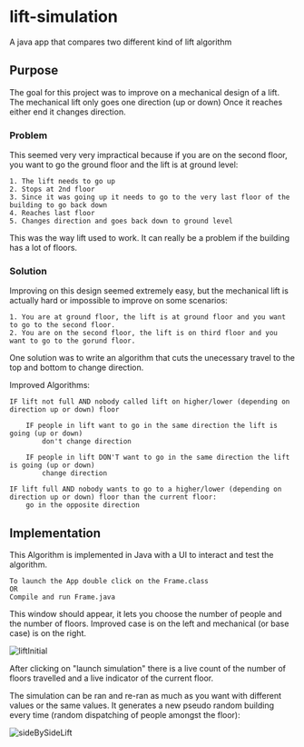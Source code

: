 # lift-simulation
A java app that compares two different kind of lift algorithm

## Purpose

The goal for this project was to improve on a mechanical design of a lift. The mechanical lift only goes one direction (up or down) 
Once it reaches either end it changes direction.

### Problem

This seemed very very impractical because if you are on the second floor, you want to go the ground floor and the lift is at ground level:

    1. The lift needs to go up 
    2. Stops at 2nd floor 
    3. Since it was going up it needs to go to the very last floor of the building to go back down
    4. Reaches last floor
    5. Changes direction and goes back down to ground level
    
This was the way lift used to work. It can really be a problem if the building has a lot of floors.

### Solution

Improving on this design seemed extremely easy, but the mechanical lift is actually hard or impossible to improve on some scenarios:
    
    1. You are at ground floor, the lift is at ground floor and you want to go to the second floor.
    2. You are on the second floor, the lift is on third floor and you want to go to the gorund floor.

One solution was to write an algorithm that cuts the unecessary travel to the top and bottom to change direction.

Improved Algorithms:
    
    IF lift not full AND nobody called lift on higher/lower (depending on direction up or down) floor
    
        IF people in lift want to go in the same direction the lift is going (up or down)
            don't change direction
            
        IF people in lift DON'T want to go in the same direction the lift is going (up or down)
            change direction
    
    IF lift full AND nobody wants to go to a higher/lower (depending on direction up or down) floor than the current floor:
        go in the opposite direction
        
## Implementation

This Algorithm is implemented in Java with a UI to interact and test the algorithm.

    To launch the App double click on the Frame.class 
    OR 
    Compile and run Frame.java

This window should appear, it lets you choose the number of people and the number of floors.
Improved case is on the left and mechanical (or base case) is on the right.


![liftInitial](https://user-images.githubusercontent.com/72973649/102917073-d7b0eb80-4484-11eb-9518-7ee16e2651b3.png)

After clicking on "launch simulation" there is a live count of the number of floors travelled and a live indicator of the current floor.

The simulation can be ran and re-ran as much as you want with different values or the same values.
It generates a new pseudo random building every time (random dispatching of people amongst the floor):

![sideBySideLift](https://user-images.githubusercontent.com/72973649/102917062-d41d6480-4484-11eb-9e98-ecee40d2583d.png)




